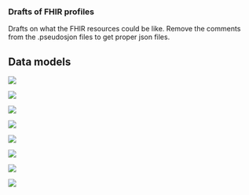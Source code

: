 ### Drafts of FHIR profiles

Drafts on what the FHIR resources could be like. Remove the comments from the .pseudosjon files to get proper json files.

## Data models

![](http://www.plantuml.com/plantuml/proxy?src=https://raw.githubusercontent.com/omahoito/rfc/master/profiles/DRAFTS/datamodel.plantuml)

![](http://www.plantuml.com/plantuml/proxy?src=https://raw.githubusercontent.com/omahoito/rfc/master/profiles/DRAFTS/inheritances.plantuml)

![](http://www.plantuml.com/plantuml/proxy?src=https://raw.githubusercontent.com/omahoito/rfc/master/profiles/DRAFTS/Patient.plantuml?2)

![](http://www.plantuml.com/plantuml/proxy?src=https://raw.githubusercontent.com/omahoito/rfc/master/profiles/DRAFTS/Person.plantuml?2)

![](http://www.plantuml.com/plantuml/proxy?src=https://raw.githubusercontent.com/omahoito/rfc/master/profiles/DRAFTS/Device.plantuml?2)

![](http://www.plantuml.com/plantuml/proxy?src=https://raw.githubusercontent.com/omahoito/rfc/master/profiles/DRAFTS/Goal.plantuml?2)

![](http://www.plantuml.com/plantuml/proxy?src=https://raw.githubusercontent.com/omahoito/rfc/master/profiles/DRAFTS/Communication.plantuml?2)

![](http://www.plantuml.com/plantuml/proxy?src=https://raw.githubusercontent.com/omahoito/rfc/master/profiles/DRAFTS/CarePlan.plantuml?2)
